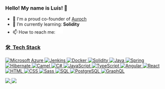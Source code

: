 ### Hello! My name is **Luís**! 👋

- 🐂 I'm a proud co-founder of [Auroch](www.auroch.pt)
- 🌱 I’m currently learning: **Solidity**
- 📫 How to reach me: <a href="https://www.linkedin.com/in/lguilhermef/" target="_blank"><img alt="Luís Ferreira | LinkedIn" width="22px" src="https://github.com/Aakarsh-B/trying-repos/blob/master/linkedin.svg" />



### 🛠 &nbsp;Tech Stack

![Microsoft Azure](https://img.shields.io/badge/-Microsoft_Azure-000?&logo=MicrosoftAzure#&logoColor=007396)
![Jenkins](https://img.shields.io/badge/-Jenkins-000?&logo=Jenkins#&logoColor=007396)
![Docker](https://img.shields.io/badge/-Docker-000?&logo=Docker)
![Solidity](https://img.shields.io/badge/-Solidity-000?&logo=Solidity&logoColor=007396)
![Java](https://img.shields.io/badge/-Java-000?&logo=Java&logoColor=007396)
![Spring](https://img.shields.io/badge/-Spring-000?&logo=Spring)
![Hibernate](https://img.shields.io/badge/-Hibernate-000?&logo=Hibernate)
![Camel](https://img.shields.io/badge/-Camel-000?&logo=Apache)
![C#](https://img.shields.io/badge/-C_Sharp-000?&logo=CSharp#&logoColor=007396)
![JavaScript](https://img.shields.io/badge/-JavaScript-000?&logo=JavaScript)
![TypeScript](https://img.shields.io/badge/-TypeScript-000?&logo=TypeScript)
![Angular](https://img.shields.io/badge/-Angular-000?&logo=Angular#&logoColor=007396)
![React](https://img.shields.io/badge/-React-000?&logo=React)
![HTML](https://img.shields.io/badge/-HTML5-000?&logo=HTML5#&logoColor=007396)
![CSS](https://img.shields.io/badge/-CSS-000?&logo=CSS3#&logoColor=007396)
![Sass](https://img.shields.io/badge/-Sass-000?&logo=Sass#&logoColor=007396)
![SQL](https://img.shields.io/badge/-SQL-000?&logo=MySQL)
![PostgreSQL](https://img.shields.io/badge/-PostgreSQL-000?&logo=Postgresql)
![GraphQL](https://img.shields.io/badge/-Graphql-000?&logo=Graphql)



 <img height="180em" src="https://github-readme-stats-eight-theta.vercel.app/api?username=lguilhermef&show_icons=true&theme=algolia&include_all_commits=true&count_private=true&bg_color=00000000"/>
  <img height="180em" src="https://github-readme-stats-eight-theta.vercel.app/api/top-langs/?username=lguilhermef&layout=compact&langs_count=8&theme=algolia&bg_color=00000000"/>
